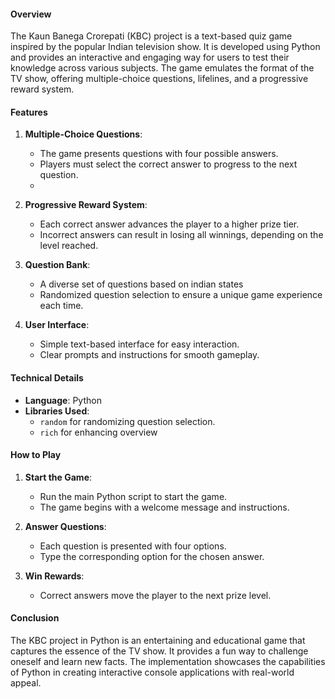 #### Overview
The Kaun Banega Crorepati (KBC) project is a text-based quiz game inspired by the popular Indian television show. It is developed using Python and provides an interactive and engaging way for users to test their knowledge across various subjects. The game emulates the format of the TV show, offering multiple-choice questions, lifelines, and a progressive reward system.

#### Features

1. **Multiple-Choice Questions**:
   - The game presents questions with four possible answers.
   - Players must select the correct answer to progress to the next question.
   - 
2. **Progressive Reward System**:
   - Each correct answer advances the player to a higher prize tier.
   - Incorrect answers can result in losing all winnings, depending on the level reached.

3. **Question Bank**:
   - A diverse set of questions based on indian states
   - Randomized question selection to ensure a unique game experience each time.

4. **User Interface**:
   - Simple text-based interface for easy interaction.
   - Clear prompts and instructions for smooth gameplay.

#### Technical Details

- **Language**: Python
- **Libraries Used**: 
  - `random` for randomizing question selection.
  - `rich` for enhancing overview
  
#### How to Play

1. **Start the Game**:
   - Run the main Python script to start the game.
   - The game begins with a welcome message and instructions.

2. **Answer Questions**:
   - Each question is presented with four options.
   - Type the corresponding option for the chosen answer.

3. **Win Rewards**:
   - Correct answers move the player to the next prize level.

#### Conclusion

The KBC project in Python is an entertaining and educational game that captures the essence of the TV show. It provides a fun way to challenge oneself and learn new facts. The implementation showcases the capabilities of Python in creating interactive console applications with real-world appeal.
